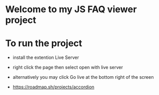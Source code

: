# Welcome to my JS FAQ viewer project

# To run the project

- install the extention Live Server
- right click the page then select open with live server
- alternatively you may click Go live at the bottom right of the screen

- https://roadmap.sh/projects/accordion
